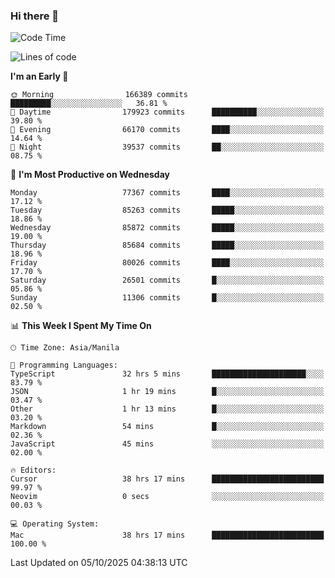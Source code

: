 ### Hi there 👋

<!--START_SECTION:waka-->
![Code Time](http://img.shields.io/badge/Code%20Time-6%2C343%20hrs%2052%20mins-blue)

![Lines of code](https://img.shields.io/badge/From%20Hello%20World%20I%27ve%20Written-148.1%20million%20lines%20of%20code-blue)

**I'm an Early 🐤** 

```text
🌞 Morning                166389 commits      █████████░░░░░░░░░░░░░░░░   36.81 % 
🌆 Daytime                179923 commits      ██████████░░░░░░░░░░░░░░░   39.80 % 
🌃 Evening                66170 commits       ████░░░░░░░░░░░░░░░░░░░░░   14.64 % 
🌙 Night                  39537 commits       ██░░░░░░░░░░░░░░░░░░░░░░░   08.75 % 
```
📅 **I'm Most Productive on Wednesday** 

```text
Monday                   77367 commits       ████░░░░░░░░░░░░░░░░░░░░░   17.12 % 
Tuesday                  85263 commits       █████░░░░░░░░░░░░░░░░░░░░   18.86 % 
Wednesday                85872 commits       █████░░░░░░░░░░░░░░░░░░░░   19.00 % 
Thursday                 85684 commits       █████░░░░░░░░░░░░░░░░░░░░   18.96 % 
Friday                   80026 commits       ████░░░░░░░░░░░░░░░░░░░░░   17.70 % 
Saturday                 26501 commits       █░░░░░░░░░░░░░░░░░░░░░░░░   05.86 % 
Sunday                   11306 commits       █░░░░░░░░░░░░░░░░░░░░░░░░   02.50 % 
```


📊 **This Week I Spent My Time On** 

```text
🕑︎ Time Zone: Asia/Manila

💬 Programming Languages: 
TypeScript               32 hrs 5 mins       █████████████████████░░░░   83.79 % 
JSON                     1 hr 19 mins        █░░░░░░░░░░░░░░░░░░░░░░░░   03.47 % 
Other                    1 hr 13 mins        █░░░░░░░░░░░░░░░░░░░░░░░░   03.20 % 
Markdown                 54 mins             █░░░░░░░░░░░░░░░░░░░░░░░░   02.36 % 
JavaScript               45 mins             ░░░░░░░░░░░░░░░░░░░░░░░░░   02.00 % 

🔥 Editors: 
Cursor                   38 hrs 17 mins      █████████████████████████   99.97 % 
Neovim                   0 secs              ░░░░░░░░░░░░░░░░░░░░░░░░░   00.03 % 

💻 Operating System: 
Mac                      38 hrs 17 mins      █████████████████████████   100.00 % 
```


 Last Updated on 05/10/2025 04:38:13 UTC
<!--END_SECTION:waka-->


<!--
**rad182/rad182** is a ✨ _special_ ✨ repository because its `README.md` (this file) appears on your GitHub profile.

Here are some ideas to get you started:

- 🔭 I’m currently working on ...
- 🌱 I’m currently learning ...
- 👯 I’m looking to collaborate on ...
- 🤔 I’m looking for help with ...
- 💬 Ask me about ...
- 📫 How to reach me: ...
- 😄 Pronouns: ...
- ⚡ Fun fact: ...
-->
